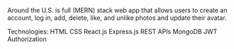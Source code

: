 Around the U.S. is full (MERN) stack web app that allows users to create an account, log in, add, delete, like, and unlike photos and update their avatar.

Technologies:
HTML
CSS
React.js
Express.js
REST APIs
MongoDB
JWT Authorization
